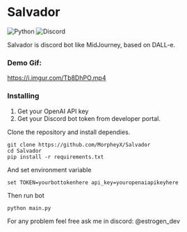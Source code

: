 # Salvador

![Python](https://img.shields.io/badge/python-3670A0?style=for-the-badge&logo=python&logoColor=ffdd54) ![Discord](https://img.shields.io/badge/Discord-%235865F2.svg?style=for-the-badge&logo=discord&logoColor=white)

Salvador is discord bot like MidJourney, based on DALL-e.


### Demo Gif:
https://i.imgur.com/Tb8DhPO.mp4

### Installing
1. Get your OpenAI API key
2. Get your Discord bot token from developer portal.

Clone the repository and install dependies.
```
git clone https://github.com/MorpheyX/Salvador
cd Salvador
pip install -r requirements.txt
```

And set environment variable
```
set TOKEN=yourbottokenhere api_key=youropenaiapikeyhere
```
Then run bot

```
python main.py
```

For any problem feel free ask me in discord: @estrogen_dev

